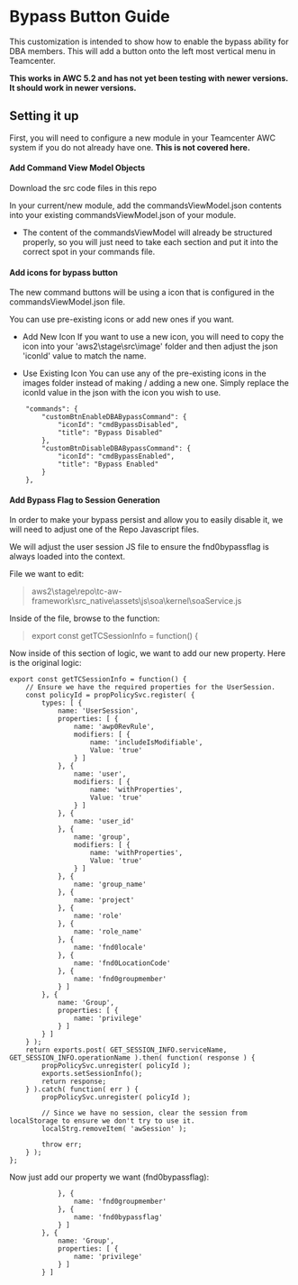 # Bypass Button Guide
This customization is intended to show how to enable the bypass ability for DBA members. This will add a button onto the left most vertical menu in Teamcenter.


**This works in AWC 5.2 and has not yet been testing with newer versions. It should work in newer versions.**

## Setting it up
First, you will need to configure a new module in your Teamcenter AWC system if you do not already have one. **This is not covered here.**

#### Add Command View Model Objects
Download the src code files in this repo

In your current/new module, add the commandsViewModel.json contents into your existing commandsViewModel.json of your module.

 - The content of the commandsViewModel will already be structured properly, so you will just need to take each section and put it into the correct spot in your commands file.

#### Add icons for bypass button
The new command buttons will be using a icon that is configured in the commandsViewModel.json file.

You can use pre-existing icons or add new ones if you want.

 - Add New Icon
If you want to use a new icon, you will need to copy the icon into your 'aws2\stage\src\image' folder and then adjust the json 'iconId' value to match the name.

 - Use Existing Icon
You can use any of the pre-existing icons in the images folder instead of making / adding a new one. Simply replace the iconId value in the json with the icon you wish to use.

```
    "commands": {
        "customBtnEnableDBABypassCommand": {
            "iconId": "cmdBypassDisabled",
            "title": "Bypass Disabled"
        },
        "customBtnDisableDBABypassCommand": {
            "iconId": "cmdBypassEnabled",
            "title": "Bypass Enabled"
        }
    },
```

#### Add Bypass Flag to Session Generation
In order to make your bypass persist and allow you to easily disable it, we will need to adjust one of the Repo Javascript files.

We will adjust the user session JS file to ensure the fnd0bypassflag is always loaded into the context.

File we want to edit:
> aws2\stage\repo\tc-aw-framework\src_native\assets\js\soa\kernel\soaService.js

Inside of the file, browse to the function:
> export const getTCSessionInfo = function() {

Now inside of this section of logic, we want to add our new property. Here is the original logic:
```
export const getTCSessionInfo = function() {
    // Ensure we have the required properties for the UserSession.
    const policyId = propPolicySvc.register( {
        types: [ {
            name: 'UserSession',
            properties: [ {
                name: 'awp0RevRule',
                modifiers: [ {
                    name: 'includeIsModifiable',
                    Value: 'true'
                } ]
            }, {
                name: 'user',
                modifiers: [ {
                    name: 'withProperties',
                    Value: 'true'
                } ]
            }, {
                name: 'user_id'
            }, {
                name: 'group',
                modifiers: [ {
                    name: 'withProperties',
                    Value: 'true'
                } ]
            }, {
                name: 'group_name'
            }, {
                name: 'project'
            }, {
                name: 'role'
            }, {
                name: 'role_name'
            }, {
                name: 'fnd0locale'
            }, {
                name: 'fnd0LocationCode'
            }, {
                name: 'fnd0groupmember'
            } ]
        }, {
            name: 'Group',
            properties: [ {
                name: 'privilege'
            } ]
        } ]
    } );
    return exports.post( GET_SESSION_INFO.serviceName, GET_SESSION_INFO.operationName ).then( function( response ) {
        propPolicySvc.unregister( policyId );
        exports.setSessionInfo();
        return response;
    } ).catch( function( err ) {
        propPolicySvc.unregister( policyId );

        // Since we have no session, clear the session from localStorage to ensure we don't try to use it.
        localStrg.removeItem( 'awSession' );

        throw err;
    } );
};
```

Now just add our property we want (fnd0bypassflag):
```
            }, {
                name: 'fnd0groupmember'
            }, {
                name: 'fnd0bypassflag'
            } ]
        }, {
            name: 'Group',
            properties: [ {
                name: 'privilege'
            } ]
        } ]
```
